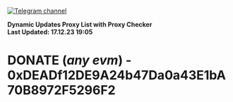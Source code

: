 [![Telegram channel](https://img.shields.io/endpoint?url=https://runkit.io/damiankrawczyk/telegram-badge/branches/master?url=https://t.me/n4z4v0d)](https://t.me/n4z4v0d) 

**Dynamic Updates Proxy List with Proxy Checker**  
**Last Updated: 17.12.23 19:05**

# DONATE (_any evm_) - 0xDEADf12DE9A24b47Da0a43E1bA70B8972F5296F2
